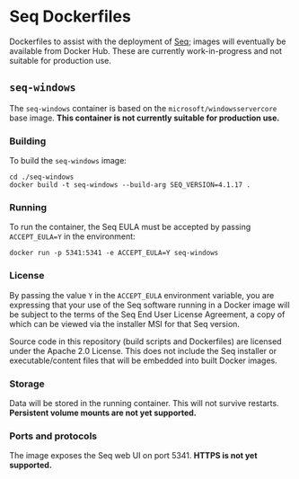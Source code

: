 # Seq Dockerfiles

Dockerfiles to assist with the deployment of [Seq](https://getseq.net); images will eventually be available from Docker Hub. These are currently work-in-progress and not suitable for production use.

## `seq-windows`

The `seq-windows` container is based on the `microsoft/windowsservercore` base image. **This container is not currently suitable for production use.**

### Building

To build the `seq-windows` image:

```shell
cd ./seq-windows
docker build -t seq-windows --build-arg SEQ_VERSION=4.1.17 .
```

### Running

To run the container, the Seq EULA must be accepted by passing `ACCEPT_EULA=Y` in the environment:

```shell
docker run -p 5341:5341 -e ACCEPT_EULA=Y seq-windows
```

### License

By passing the value `Y` in the `ACCEPT_EULA` environment variable, you are expressing that your use of the
Seq software running in a Docker image will be subject to the terms of the Seq End User License Agreement,
a copy of which can be viewed via the installer MSI for that Seq version.

Source code in this repository (build scripts and Dockerfiles) are licensed under the Apache 2.0 License. This
does not include the Seq installer or executable/content files that will be embedded into built Docker images.

### Storage

Data will be stored in the running container. This will not survive restarts. **Persistent volume mounts are not yet supported.**

### Ports and protocols

The image exposes the Seq web UI on port 5341. **HTTPS is not yet supported.**
